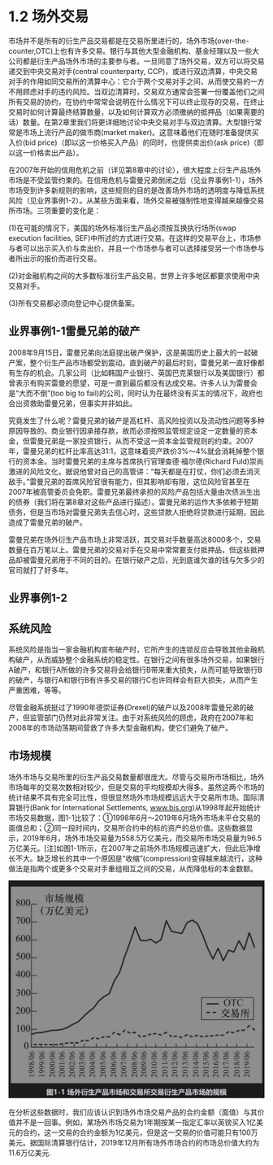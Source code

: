 # 1.2 场外交易

市场并不是所有的衍生产品交易都是在交易所里进行的，场外市场(over-the-counter,OTC)上也有许多交易。银行与其他大型金融机构、基金经理以及一些大公司都是衍生产品场外市场的主要参与者。一旦同意了场外交易，双方可以将交易递交到中央交易对手(central counterparty, CCP)，或进行双边清算，中央交易对手的作用如同交易所的清算中心：它介于两个交易对手之间，从而使交易的一方不用顾虑对手的违约风险。当双边清算时，交易双方通常会签署一份覆盖他们之间所有交易的协约，在协约中常常会说明在什么情况下可以终止现存的交易，在终止交易时如何计算最终结算数量，以及如何计算双方必须缴纳的抵押品（如果需要的话）数量。在第2章里我们将更详细地讨论中央交易对手与双边清算。大型银行常常是市场上流行产品的做市商(market maker)。这意味着他们在随时准备提供买入价(bid price)（即以这一价格买入产品）的同时，也提供卖出价(ask price)（即以这一价格卖出产品）。

在2007年开始的信用危机之前（详见第8章中的讨论），很大程度上衍生产品场外市场是不受监管约束的。在信用危机与雷曼兄弟倒闭之后（见业界事例1-1），场外市场受到许多新规则的影响，这些规则的目的是改善场外市场的透明度与降低系统风险（见业界事例1-2）。从某些方面来看，场外交易被强制性地变得越来越像交易所市场。三项重要的变化是：

(1)在可能的情况下，美国的场外标准衍生产品必须按互换执行场所(swap execution facilities, SEF)中所述的方式进行交易。在这样的交易平台上，市场参与者可以出示买入价与卖出价，并且一个市场参与者可以选择接受另一个市场参与者所出示的报价而进行交易。

(2)对金融机构之间的大多数标准衍生产品交易，世界上许多地区都要求使用中央交易对手。

(3)所有交易都必须向登记中心提供备案。

## 业界事例1-1雷曼兄弟的破产

2008年9月15日，雷曼兄弟向法庭提出破产保护，这是美国历史上最大的一起破产案，整个衍生产品市场都受到震动。直到破产的最后时刻，雷曼兄弟一直好像都有生存的机会。几家公司（比如韩国产业银行、英国巴克莱银行以及美国银行）都曾表示有购买雷曼的愿望，可是一直到最后都没有达成交易。许多人认为雷曼会是“大而不倒”(too big to fail)的公司，同时认为在最终没有买主的情况下，政府也会出资救助雷曼兄弟，但事实并非如此。

究竟发生了什么呢？雷曼兄弟的破产是高杠杆、高风险投资以及流动性问题等多种原因导致的。商业银行因承接存款，故而必须按照监管规定设定一定数量的资本金，但雷曼兄弟是一家投资银行，从而不受这一资本金监管规则的约束。2007年，雷曼兄弟的杠杆比率高达31:1，这意味着资产跌价3%～4%就会消耗掉整个银行的资本金。当时雷曼兄弟的主席与首席执行官理查德·福尔德(Richard Fuld)崇尚激进的风险文化，据说他曾对自己的高管讲：“每天都是在打仗，你们必须去消灭敌手。”雷曼兄弟的首席风险官很有能力，但其影响却有限，这位风险官甚至在2007年被高管委员会免职。雷曼兄弟最终承担的风险产品包括大量由次债派生出的债券（我们将在第8章对这些产品进行描述）。雷曼兄弟的运作大多依赖于短期债务，但是当市场对雷曼兄弟失去信心时，这些贷款人拒绝将贷款进行延期，因此造成了雷曼兄弟的破产。

雷曼兄弟在场外衍生产品市场上非常活跃，其交易对手数量高达8000多个，交易数量在百万笔以上。雷曼兄弟的交易对手在交易中常常要支付抵押品，但这些抵押品却被雷曼兄弟用于不同的目的。在银行破产之后，光到底谁欠谁的钱与欠多少的官司就打了好多年。

## 业界事例1-2

## 系统风险

系统风险是指当一家金融机构宣布破产时，它所产生的连锁反应会导致其他金融机构破产，从而威胁整个金融系统的稳定性。在银行之间有很多场外交易，如果银行A破产，和银行A所做的许多交易将会给银行B带来重大损失，从而可能导致银行B的破产，与银行A和银行B有许多交易的银行C也许同样会有巨大损失，从而产生严重困难，等等。

尽管金融系统挺过了1990年德崇证券(Drexel)的破产以及2008年雷曼兄弟的破产，但监管部门仍然对此非常关注。由于对系统风险的顾虑，政府在2007年和2008年的市场动荡期间营救了许多大型金融机构，使它们避免了破产。

## 市场规模

场外市场与交易所里的衍生产品交易数量都很庞大。尽管与交易所市场相比，场外市场每年的交易次数相对较少，但是交易的平均规模却大得多。虽然这两个市场的统计结果不具有完全可比性，但很显然场外市场规模远远大于交易所市场。国际清算银行(Bank for International Settlements, www.bis.org)从1998年起开始统计市场交易数据，图1-1比较了：①1998年6月～2019年6月场外市场未平仓交易的面值总和；②同一段时间内，交易所合约中的标的资产的总价值。这些数据显示，2019年6月，场外市场交易量为558.5万亿美元，而交易所市场交易量为96.5万亿美元。[注]如图1-1所示，在2007年之前场外市场规模迅速扩大，但此后净增长不大。缺乏增长的其中一个原因是“收缩”(compression)变得越来越流行，这种做法是指两个或更多个交易对手重组相互之间的交易，从而降低标的本金数额。

![](images/2024-02-19-14-23-45.png)

在分析这些数据时，我们应该认识到场外市场交易产品的合约金额（面值）与其价值并不是一回事。例如，某场外市场交易为1年期按某一指定汇率以英镑买入1亿美元的合约，这一交易的合约金额为1亿美元，但是这一交易的价值可能只有100万美元。据国际清算银行估计，2019年12月所有场外市场合约的市场总价值大约为11.6万亿美元.